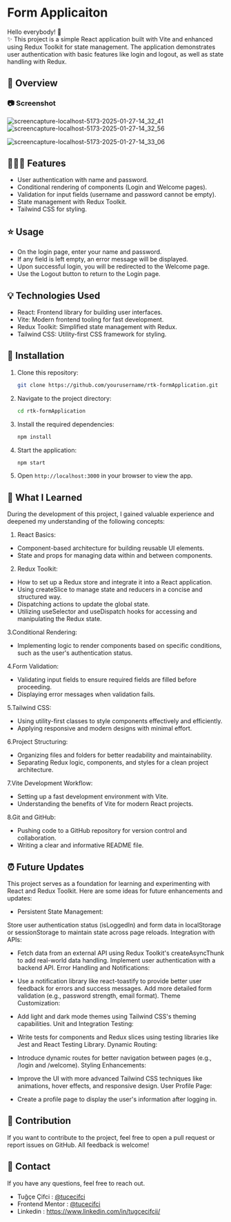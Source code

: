 # Form Applicaiton

Hello everybody! 👋 <br>
✨ This project is a simple React application built with Vite and enhanced using Redux Toolkit for state management. The application demonstrates user authentication with basic features like login and logout, as well as state handling with Redux.

## 👀 Overview

### 📷 Screenshot
![screencapture-localhost-5173-2025-01-27-14_32_41](https://github.com/user-attachments/assets/e083790e-07c0-408e-8ac2-42f98f6c0683)
![screencapture-localhost-5173-2025-01-27-14_32_56](https://github.com/user-attachments/assets/e229b90a-b14b-49d3-97ff-0a97e09419b3)

![screencapture-localhost-5173-2025-01-27-14_33_06](https://github.com/user-attachments/assets/d4051062-51c9-4c78-aafe-337c7e51d7db)


## 👩🏼‍💻 Features

- User authentication with name and password.
- Conditional rendering of components (Login and Welcome pages).
- Validation for input fields (username and password cannot be empty).
- State management with Redux Toolkit.
- Tailwind CSS for styling.

## ⭐ Usage
- On the login page, enter your name and password.
- If any field is left empty, an error message will be displayed.
- Upon successful login, you will be redirected to the Welcome page.
- Use the Logout button to return to the Login page.

## 💡 Technologies Used

- React: Frontend library for building user interfaces.
- Vite: Modern frontend tooling for fast development.
- Redux Toolkit: Simplified state management with Redux.
- Tailwind CSS: Utility-first CSS framework for styling.

## 🤔 Installation

1. Clone this repository:
   ```bash
   git clone https://github.com/yourusername/rtk-formApplication.git

   ```

2. Navigate to the project directory:
   ```bash
   cd rtk-formApplication
   ```

3. Install the required dependencies:
   ```bash
   npm install
   ```

4. Start the application:
   ```bash
   npm start
   ```

5. Open `http://localhost:3000` in your browser to view the app.

## 🧠 What I Learned

During the development of this project, I gained valuable experience and deepened my understanding of the following concepts:

1. React Basics:

- Component-based architecture for building reusable UI elements.
- State and props for managing data within and between components.
  
2. Redux Toolkit:

- How to set up a Redux store and integrate it into a React application.
- Using createSlice to manage state and reducers in a concise and structured way.
- Dispatching actions to update the global state.
- Utilizing useSelector and useDispatch hooks for accessing and manipulating the Redux state.
  
3.Conditional Rendering:
- Implementing logic to render components based on specific conditions, such as the user's authentication status.

4.Form Validation:

- Validating input fields to ensure required fields are filled before proceeding.
- Displaying error messages when validation fails.

5.Tailwind CSS:

- Using utility-first classes to style components effectively and efficiently.
- Applying responsive and modern designs with minimal effort.

6.Project Structuring:

- Organizing files and folders for better readability and maintainability.
- Separating Redux logic, components, and styles for a clean project architecture.

7.Vite Development Workflow:

- Setting up a fast development environment with Vite.
- Understanding the benefits of Vite for modern React projects.

8.Git and GitHub:

- Pushing code to a GitHub repository for version control and collaboration.
- Writing a clear and informative README file.



## ⏰ Future Updates

This project serves as a foundation for learning and experimenting with React and Redux Toolkit. Here are some ideas for future enhancements and updates:

- Persistent State Management:

Store user authentication status (isLoggedIn) and form data in localStorage or sessionStorage to maintain state across page reloads.
Integration with APIs:

- Fetch data from an external API using Redux Toolkit's createAsyncThunk to add real-world data handling.
Implement user authentication with a backend API.
Error Handling and Notifications:

- Use a notification library like react-toastify to provide better user feedback for errors and success messages.
Add more detailed form validation (e.g., password strength, email format).
Theme Customization:

- Add light and dark mode themes using Tailwind CSS's theming capabilities.
Unit and Integration Testing:

- Write tests for components and Redux slices using testing libraries like Jest and React Testing Library.
Dynamic Routing:

- Introduce dynamic routes for better navigation between pages (e.g., /login and /welcome).
Styling Enhancements:

- Improve the UI with more advanced Tailwind CSS techniques like animations, hover effects, and responsive design.
User Profile Page:

- Create a profile page to display the user's information after logging in.


## 🎄 Contribution

If you want to contribute to the project, feel free to open a pull request or report issues on GitHub. All feedback is welcome!


## 💌 Contact

If you have any questions, feel free to reach out.
- Tuğçe Çifci : [@tucecifci](https://github.com/tucecifci)
- Frontend Mentor : [@tucecifci](https://www.frontendmentor.io/profile/tucecifci)
- Linkedin : https://www.linkedin.com/in/tugcecifcii/

